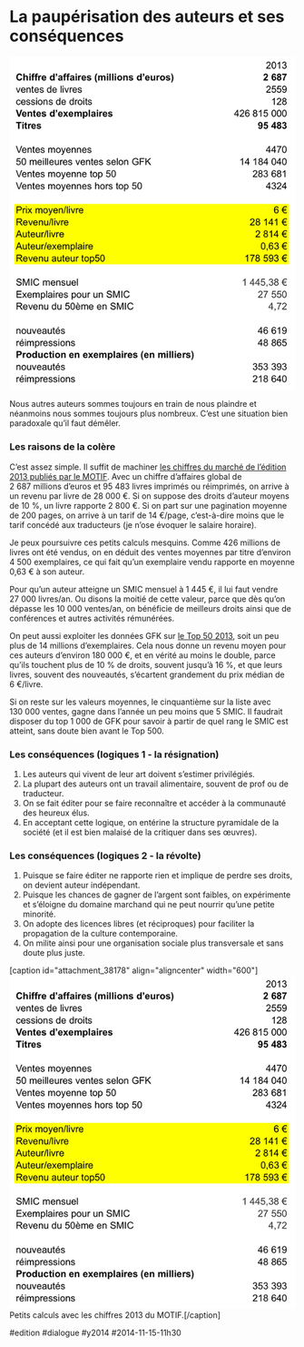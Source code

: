 # La paupérisation des auteurs et ses conséquences 

![](_i/motif.png)

Nous autres auteurs sommes toujours en train de nous plaindre et néanmoins nous sommes toujours plus nombreux. C’est une situation bien paradoxale qu’il faut démêler.

### Les raisons de la colère

C’est assez simple. Il suffit de machiner [les chiffres du marché de l’édition 2013 publiés par le MOTIF](http://www.lemotif.fr/fr/etudes-et-donnees/chiffres-cles/marche-du-livre/). Avec un chiffre d’affaires global de 2 687 millions d’euros et 95 483 livres imprimés ou réimprimés, on arrive à un revenu par livre de 28 000 €. Si on suppose des droits d’auteur moyens de 10 %, un livre rapporte 2 800 €. Si on part sur une pagination moyenne de 200 pages, on arrive à un tarif de 14 €/page, c’est-à-dire moins que le tarif concédé aux traducteurs (je n’ose évoquer le salaire horaire).

Je peux poursuivre ces petits calculs mesquins. Comme 426 millions de livres ont été vendus, on en déduit des ventes moyennes par titre d’environ 4 500 exemplaires, ce qui fait qu’un exemplaire vendu rapporte en moyenne 0,63 € à son auteur.

Pour qu’un auteur atteigne un SMIC mensuel à 1 445 €, il lui faut vendre 27 000 livres/an. Ou disons la moitié de cette valeur, parce que dès qu’on dépasse les 10 000 ventes/an, on bénéficie de meilleurs droits ainsi que de conférences et autres activités rémunérées.

On peut aussi exploiter les données GFK sur [le Top 50 2013](http://www.gfk.com/fr/news-and-events/press-room/press-releases/documents/20140114-cp-gfk-top-50-des-meilleures-ventes-de-livres-en-2013.pdf), soit un peu plus de 14 millions d’exemplaires. Cela nous donne un revenu moyen pour ces auteurs d’environ 180 000 €, et en vérité au moins le double, parce qu’ils touchent plus de 10 % de droits, souvent jusqu’à 16 %, et que leurs livres, souvent des nouveautés, s’écartent grandement du prix médian de 6 €/livre.

Si on reste sur les valeurs moyennes, le cinquantième sur la liste avec 130 000 ventes, gagne dans l’année un peu moins que 5 SMIC. Il faudrait disposer du top 1 000 de GFK pour savoir à partir de quel rang le SMIC est atteint, sans doute bien avant le Top 500.

### Les conséquences (logiques 1 - la résignation)

1. Les auteurs qui vivent de leur art doivent s’estimer privilégiés.
2. La plupart des auteurs ont un travail alimentaire, souvent de prof ou de traducteur.
3. On se fait éditer pour se faire reconnaître et accéder à la communauté des heureux élus.
4. En acceptant cette logique, on entérine la structure pyramidale de la société (et il est bien malaisé de la critiquer dans ses œuvres).

### Les conséquences (logiques 2 - la révolte)

1. Puisque se faire éditer ne rapporte rien et implique de perdre ses droits, on devient auteur indépendant.
2. Puisque les chances de gagner de l’argent sont faibles, on expérimente et s’éloigne du domaine marchand qui ne peut nourrir qu’une petite minorité.
3. On adopte des licences libres (et réciproques) pour faciliter la propagation de la culture contemporaine.
4. On milite ainsi pour une organisation sociale plus transversale et sans doute plus juste.

[caption id="attachment\_38178" align="aligncenter" width="600"]![Petits calculs avec les chiffres 2013 du MOTIF.](_i/motif.png) Petits calculs avec les chiffres 2013 du MOTIF.[/caption]



#edition #dialogue #y2014 #2014-11-15-11h30
